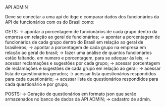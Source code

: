 API ADMIN

Deve se conectar a uma api do ibge e comparar dados dos funcionários da API de funcionários com os do Brasil
como:

GETS:
-> apontar a porcentagem de funcionários de cada grupo dentro da empresa em relação ao geral de funcionários;
-> apontar a porcentagem de funcionários de cada grupo dentro do Brasil em relação ao geral de brasileiros;
-> apontar a porcentagem de cada grupo na empresa em relação ao geral do brasil;
-> fazer uma análise de quantos funcionários estão faltando, em numero e porcentagem, para se adequar às leis;
-> acessar reclamações e sugestões por cada grupo;
-> acessar porcentagem de reclamações e sugestões de cada grupo em relação ao geral;
-> acessar lista de questionários gerados;
-> acessar lista questionários respondidos para cada questionário;
-> acessar lista de questionários respondidos para cada questionário e por grupo; 

POSTS:
-> Geração de questionários em formato json que serão armazenados no banco de dados da API ADMIN;
-> cadastro de admin.